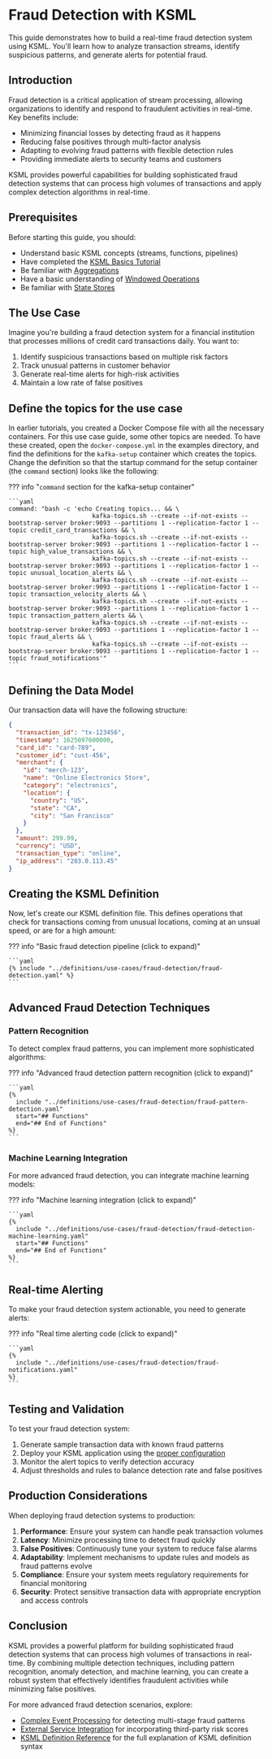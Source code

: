 # Fraud Detection with KSML

This guide demonstrates how to build a real-time fraud detection system using KSML. You'll learn how to analyze transaction streams, identify suspicious patterns, and generate alerts for potential fraud.

## Introduction

Fraud detection is a critical application of stream processing, allowing organizations to identify and respond to fraudulent activities in real-time. Key benefits include:

- Minimizing financial losses by detecting fraud as it happens
- Reducing false positives through multi-factor analysis
- Adapting to evolving fraud patterns with flexible detection rules
- Providing immediate alerts to security teams and customers

KSML provides powerful capabilities for building sophisticated fraud detection systems that can process high volumes of transactions and apply complex detection algorithms in real-time.

## Prerequisites

Before starting this guide, you should:

- Understand basic KSML concepts (streams, functions, pipelines)
- Have completed the [KSML Basics Tutorial](../getting-started/basics-tutorial.md)
- Be familiar with [Aggregations](../tutorials/intermediate/aggregations.md)
- Have a basic understanding of [Windowed Operations](../tutorials/intermediate/windowing.md)
- Be familiar with [State Stores](../tutorials/intermediate/state-stores.md)

## The Use Case

Imagine you're building a fraud detection system for a financial institution that processes millions of credit card transactions daily. You want to:

1. Identify suspicious transactions based on multiple risk factors
2. Track unusual patterns in customer behavior
3. Generate real-time alerts for high-risk activities
4. Maintain a low rate of false positives

## Define the topics for the use case

In earlier tutorials, you created a Docker Compose file with all the necessary containers. For this use case guide, some other topics
are needed.
To have these created, open the `docker-compose.yml` in the examples directory, and find the definitions for the `kafka-setup` container
which creates the topics.
<br>
Change the definition so that the startup command for the setup container (the `command` section) looks like the following:

??? info "`command` section for the kafka-setup container"

    ```yaml
    command: "bash -c 'echo Creating topics... && \
                           kafka-topics.sh --create --if-not-exists --bootstrap-server broker:9093 --partitions 1 --replication-factor 1 --topic credit_card_transactions && \
                           kafka-topics.sh --create --if-not-exists --bootstrap-server broker:9093 --partitions 1 --replication-factor 1 --topic high_value_transactions && \
                           kafka-topics.sh --create --if-not-exists --bootstrap-server broker:9093 --partitions 1 --replication-factor 1 --topic unusual_location_alerts && \
                           kafka-topics.sh --create --if-not-exists --bootstrap-server broker:9093 --partitions 1 --replication-factor 1 --topic transaction_velocity_alerts && \
                           kafka-topics.sh --create --if-not-exists --bootstrap-server broker:9093 --partitions 1 --replication-factor 1 --topic transaction_pattern_alerts && \
                           kafka-topics.sh --create --if-not-exists --bootstrap-server broker:9093 --partitions 1 --replication-factor 1 --topic fraud_alerts && \
                           kafka-topics.sh --create --if-not-exists --bootstrap-server broker:9093 --partitions 1 --replication-factor 1 --topic fraud_notifications'"
    ```

## Defining the Data Model

Our transaction data will have the following structure:

```json
{
  "transaction_id": "tx-123456",
  "timestamp": 1625097600000,
  "card_id": "card-789",
  "customer_id": "cust-456",
  "merchant": {
    "id": "merch-123",
    "name": "Online Electronics Store",
    "category": "electronics",
    "location": {
      "country": "US",
      "state": "CA",
      "city": "San Francisco"
    }
  },
  "amount": 299.99,
  "currency": "USD",
  "transaction_type": "online",
  "ip_address": "203.0.113.45"
}
```

## Creating the KSML Definition

Now, let's create our KSML definition file. This defines operations that check for transactions coming from unusual
locations, coming at an unsual speed, or are for a high amount:

??? info "Basic fraud detection pipeline (click to expand)"

    ```yaml
    {% include "../definitions/use-cases/fraud-detection/fraud-detection.yaml" %}
    ```

## Advanced Fraud Detection Techniques

### Pattern Recognition

To detect complex fraud patterns, you can implement more sophisticated algorithms:

??? info "Advanced fraud detection pattern recognition (click to expand)"

    ```yaml
    {%
      include "../definitions/use-cases/fraud-detection/fraud-pattern-detection.yaml"
      start="## Functions"
      end="## End of Functions"
    %}
    ```

### Machine Learning Integration

For more advanced fraud detection, you can integrate machine learning models:

??? info "Machine learning integration (click to expand)"

    ```yaml
    {%
      include "../definitions/use-cases/fraud-detection/fraud-detection-machine-learning.yaml"
      start="## Functions"
      end="## End of Functions"
    %}
    ```

## Real-time Alerting

To make your fraud detection system actionable, you need to generate alerts:

??? info "Real time alerting code (click to expand)"

    ```yaml
    {%
      include "../definitions/use-cases/fraud-detection/fraud-notifications.yaml"
    %}
    ```

## Testing and Validation

To test your fraud detection system:

1. Generate sample transaction data with known fraud patterns
2. Deploy your KSML application using the [proper configuration](../reference/configuration-reference.md)
3. Monitor the alert topics to verify detection accuracy
4. Adjust thresholds and rules to balance detection rate and false positives

## Production Considerations

When deploying fraud detection systems to production:

1. **Performance**: Ensure your system can handle peak transaction volumes
2. **Latency**: Minimize processing time to detect fraud quickly
3. **False Positives**: Continuously tune your system to reduce false alarms
4. **Adaptability**: Implement mechanisms to update rules and models as fraud patterns evolve
5. **Compliance**: Ensure your system meets regulatory requirements for financial monitoring
6. **Security**: Protect sensitive transaction data with appropriate encryption and access controls

## Conclusion

KSML provides a powerful platform for building sophisticated fraud detection systems that can process high volumes of transactions in real-time. By combining multiple detection techniques, including pattern recognition, anomaly detection, and machine learning, you can create a robust system that effectively identifies fraudulent activities while minimizing false positives.

For more advanced fraud detection scenarios, explore:

- [Complex Event Processing](../tutorials/advanced/complex-event-processing.md) for detecting multi-stage fraud patterns
- [External Service Integration](../tutorials/advanced/external-integration.md) for incorporating third-party risk scores
- [KSML Definition Reference](../reference/definition-reference.md) for the full explanation of KSML definition syntax
